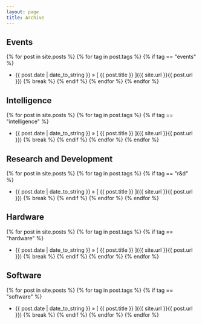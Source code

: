 ```yaml
---
layout: page
title: Archive
---
```


## Events

{% for post in site.posts %}
  {% for tag in post.tags %}
    {% if tag == "events" %}
  * {{ post.date | date_to_string }} &raquo; [ {{ post.title }} ]({{ site.url }}{{ post.url }})
    {% break %}
    {% endif %}
  {% endfor %}
{% endfor %}

## Intelligence

{% for post in site.posts %}
  {% for tag in post.tags %}
    {% if tag == "intelligence" %}
  * {{ post.date | date_to_string }} &raquo; [ {{ post.title }} ]({{ site.url }}{{ post.url }})
    {% break %}
    {% endif %}
  {% endfor %}
{% endfor %}

## Research and Development

{% for post in site.posts %}
  {% for tag in post.tags %}
    {% if tag == "r&d" %}
  * {{ post.date | date_to_string }} &raquo; [ {{ post.title }} ]({{ site.url }}{{ post.url }})
    {% break %}
    {% endif %}
  {% endfor %}
{% endfor %}

## Hardware

{% for post in site.posts %}
  {% for tag in post.tags %}
    {% if tag == "hardware" %}
  * {{ post.date | date_to_string }} &raquo; [ {{ post.title }} ]({{ site.url }}{{ post.url }})
    {% break %}
    {% endif %}
  {% endfor %}
{% endfor %}

## Software

{% for post in site.posts %}
  {% for tag in post.tags %}
    {% if tag == "software" %}
  * {{ post.date | date_to_string }} &raquo; [ {{ post.title }} ]({{ site.url }}{{ post.url }})
    {% break %}
    {% endif %}
  {% endfor %}
{% endfor %}
